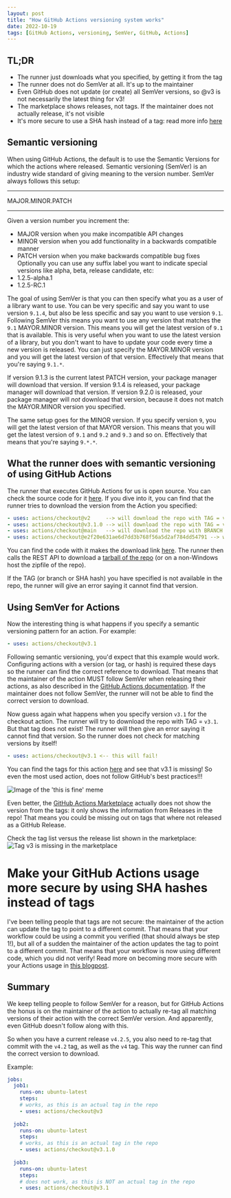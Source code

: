 ```yaml
---
layout: post
title: "How GitHub Actions versioning system works"
date: 2022-10-19
tags: [GitHub Actions, versioning, SemVer, GitHub, Actions]
---
```


## TL;DR
* The runner just downloads what you specified, by getting it from the tag
* The runner does not do SemVer at all. It's up to the maintainer
* Even GitHub does not update (or create) all SemVer versions, so @v3 is not necessarily the latest thing for v3!
* The marketplace shows releases, not tags. If the maintainer does not actually release, it's not visible
* It's more secure to use a SHA hash instead of a tag: read more info [here](/blog/2021/12/11/GitHub-Actions-Maturity-Levels) 

## Semantic versioning

When using GitHub Actions, the default is to use the Semantic Versions for which the actions where released. Semantic versioning (SemVer) is an industry wide standard of giving meaning to the version number. SemVer always follows this setup:  

----------------

MAJOR.MINOR.PATCH

----------------

Given a version number you increment the:
* MAJOR version when you make incompatible API changes
* MINOR version when you add functionality in a backwards compatible manner
* PATCH version when you make backwards compatible bug fixes
Optionally you can use any suffix label you want to indicate special versions like alpha, beta, release candidate, etc:
* 1.2.5-alpha.1
* 1.2.5-RC.1

The goal of using SemVer is that you can then specify what you as a user of a library want to use. You can be very specific and say you want to use version `9.1.4`, but also be less specific and say you want to use version `9.1`. Following SemVer this means you want to use any version that matches the `9.1` MAYOR.MINOR version. This means you will get the latest version of `9.1` that is available. This is very useful when you want to use the latest version of a library, but you don't want to have to update your code every time a new version is released. You can just specify the MAYOR.MINOR version and you will get the latest version of that version. Effectively that means that you're saying `9.1.*`.

If version 9.1.3 is the current latest PATCH version, your package manager will download that version. If version 9.1.4 is released, your package manager will download that version. If version 9.2.0 is released, your package manager will *not* download that version, because it does not match the MAYOR.MINOR version you specified.

The same setup goes for the MINOR version. If you specify version `9`, you will get the latest version of that MAYOR version. This means that you will get the latest version of `9.1` and `9.2` and `9.3` and so on. Effectively that means that you're saying `9.*.*`.

## What the runner does with semantic versioning of using GitHub Actions
The runner that executes GitHub Actions for us is open source. You can check the source code for it [here](https://github.com/actions/runner). If you dive into it, you can find that the runner tries to download the version from the Action you specified:
``` yaml
- uses: actions/checkout@v2     --> will download the repo with TAG = v2
- uses: actions/checkout@v3.1.0 --> will download the repo with TAG = v3.1.0
- uses: actions/checkout@main   --> will download the repo with BRANCH = main
- uses: actions/checkout@e2f20e631ae6d7dd3b768f56a5d2af784dd54791 --> will download the repo with COMMIT = e2f20e631ae6d7dd3b768f56a5d2af784dd54791 (SHA hash)
```
You can find the code with it makes the download link [here](https://github.com/actions/runner/blob/5421fe3f7107f770c904ed4c7e506ae7a5cde2c2/src/Runner.Worker/ActionManager.cs#L1122-L1123). The runner then calls the REST API to download a [tarball of the repo](https://docs.github.com/en/rest/repos/contents#download-a-repository-archive-tar) (or on a non-Windows host the zipfile of the repo).

If the TAG (or branch or SHA hash) you have specified is not available in the repo, the runner will give an error saying it cannot find that version.

## Using SemVer for Actions
Now the interesting thing is what happens if you specify a semantic versioning pattern for an action. For example:
``` yaml
- uses: actions/checkout@v3.1
```

Following semantic versioning, you'd expect that this example would work. Configuring actions with a version (or tag, or hash) is required these days so the runner can find the correct reference to download. That means that the maintainer of the action MUST follow SemVer when releasing their actions, as also described in the [GitHub Actions documentation](https://docs.github.com/en/actions/creating-actions/releasing-and-maintaining-actions#setting-up-github-actions-workflows). If the maintainer does not follow SemVer, the runner will not be able to find the correct version to download. 

Now guess again what happens when you specify version `v3.1` for the checkout action. The runner will try to download the repo with TAG = `v3.1`. But that tag does not exist! The runner will then give an error saying it cannot find that version. So the runner does not check for matching versions by itself!
``` yaml
- uses: actions/checkout@v3.1 <-- this will fail!
```
You can find the tags for this action [here](https://github.com/actions/checkout/tags) and see that v3.1 is missing! So even the most used action, does not follow GitHub's best practices!!!

![Image of the 'this is fine' meme](/images/2022/20220918/this-is-fine.jpg)

Even better, the [GitHub Actions Marketplace](https://github.com/marketplace) actually does not show the version from the tags: it only shows the information from Releases in the repo! That means you could be missing out on tags that where not released as a GitHub Release.

Check the tag list versus the release list shown in the marketplace:
![Tag v3 is missing in the marketplace](/images/2022/20221019/20221019_actions_checkout.png)

# Make your GitHub Actions usage more secure by using SHA hashes instead of tags
I've been telling people that tags are not secure: the maintainer of the action can update the tag to point to a different commit. That means that your workflow could be using a commit you verified (that should always be step 1!), but all of a sudden the maintainer of the action updates the tag to point to a different commit. That means that your workflow is now using different code, which you did not verify! Read more on becoming more secure with your Actions usage in [this blogpost](/blog/2021/12/11/GitHub-Actions-Maturity-Levels).

## Summary
We keep telling people to follow SemVer for a reason, but for GitHub Actions the honus is on the maintainer of the action to actually re-tag all matching versions of their action with the correct SemVer version. And apparently, even GitHub doesn't follow along with this.

So when you have a current release `v4.2.5`, you also need to re-tag that commit with the `v4.2` tag, as well as the `v4` tag. This way the runner can find the correct version to download. 

Example: 
``` yaml
jobs:
  job1:
    runs-on: ubuntu-latest
    steps:
    # works, as this is an actual tag in the repo
    - uses: actions/checkout@v3
    
  job2:
    runs-on: ubuntu-latest
    steps:
    # works, as this is an actual tag in the repo
    - uses: actions/checkout@v3.1.0
    
  job3:
    runs-on: ubuntu-latest
    steps:
    # does not work, as this is NOT an actual tag in the repo
    - uses: actions/checkout@v3.1
```
